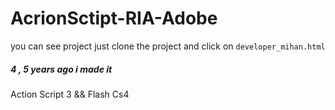# AcrionSctipt-RIA-Adobe

you can see project just clone the project and click on `developer_mihan.html`

##### 4 , 5 years ago i made it 

Action Script 3 && Flash Cs4
